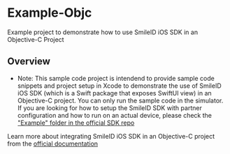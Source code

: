 # Example-Objc

Example project to demonstrate how to use SmileID iOS SDK in an Objective-C Project

## Overview

- Note: This sample code project is intendend to provide sample code snippets and project setup in Xcode to demonstrate the use of SmileID iOS SDK (which is a Swift package that exposes SwiftUI view) in an Objective-C project.
  You can only run the sample code in the simulator. If you are looking for how to setup the SmileID SDK with partner configuration and how to run on an actual device, please check the ["Example" folder in the official SDK repo](https://github.com/smileidentity/ios/tree/main/Example)

Learn more about integrating SmileID iOS SDK in an Objective-C project from the [official documentation](https://docs.usesmileid.com/integration-options/mobile/getting-started#using-the-sdk-in-an-objective-c-project)

